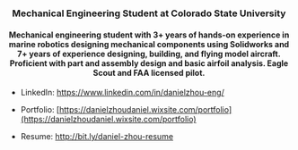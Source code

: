<h3 align="center">Mechanical Engineering Student at Colorado State University</h3>

<h4 align="center">Mechanical engineering student with 3+ years of hands-on experience in marine robotics designing mechanical components using Solidworks and 7+ years of experience designing, building, and flying model aircraft. Proficient with part and assembly design and basic airfoil analysis. Eagle Scout and FAA licensed pilot. </h4>

- LinkedIn: https://www.linkedin.com/in/danielzhou-eng/

- Portfolio: [https://danielzhoudaniel.wixsite.com/portfolio](https://danielzhoudaniel.wixsite.com/portfolio)

- Resume: http://bit.ly/daniel-zhou-resume
